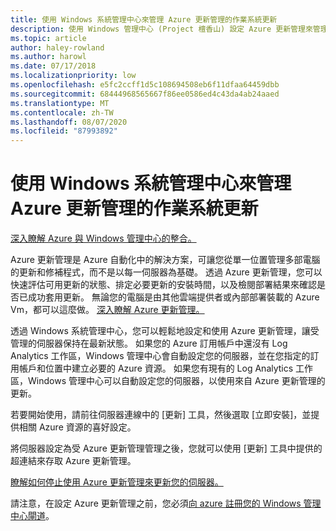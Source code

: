 ```yaml
---
title: 使用 Windows 系統管理中心來管理 Azure 更新管理的作業系統更新
description: 使用 Windows 管理中心 (Project 檀香山) 設定 Azure 更新管理來管理作業系統更新。
ms.topic: article
author: haley-rowland
ms.author: harowl
ms.date: 07/17/2018
ms.localizationpriority: low
ms.openlocfilehash: e5fc2ccff1d5c108694508eb6f11dfaa64459dbb
ms.sourcegitcommit: 68444968565667f86ee0586ed4c43da4ab24aaed
ms.translationtype: MT
ms.contentlocale: zh-TW
ms.lasthandoff: 08/07/2020
ms.locfileid: "87993892"
---
```

# <a name="use-windows-admin-center-to-manage-operating-system-updates-with-azure-update-management"></a>使用 Windows 系統管理中心來管理 Azure 更新管理的作業系統更新

[深入瞭解 Azure 與 Windows 管理中心的整合。](./index.md)

Azure 更新管理是 Azure 自動化中的解決方案，可讓您從單一位置管理多部電腦的更新和修補程式，而不是以每一伺服器為基礎。 透過 Azure 更新管理，您可以快速評估可用更新的狀態、排定必要更新的安裝時間，以及檢閱部署結果來確認是否已成功套用更新。 無論您的電腦是由其他雲端提供者或內部部署裝載的 Azure Vm，都可以這麼做。 [深入瞭解 Azure 更新管理。](/azure/automation/automation-update-management)

透過 Windows 系統管理中心，您可以輕鬆地設定和使用 Azure 更新管理，讓受管理的伺服器保持在最新狀態。 如果您的 Azure 訂用帳戶中還沒有 Log Analytics 工作區，Windows 管理中心會自動設定您的伺服器，並在您指定的訂用帳戶和位置中建立必要的 Azure 資源。 如果您有現有的 Log Analytics 工作區，Windows 管理中心可以自動設定您的伺服器，以使用來自 Azure 更新管理的更新。

若要開始使用，請前往伺服器連線中的 [更新] 工具，然後選取 [立即安裝]，並提供相關 Azure 資源的喜好設定。

將伺服器設定為受 Azure 更新管理管理之後，您就可以使用 [更新] 工具中提供的超連結來存取 Azure 更新管理。

[瞭解如何停止使用 Azure 更新管理來更新您的伺服器。](azure-monitor.md#disabling-monitoring)

請注意，在設定 Azure 更新管理之前，您必須[向 azure 註冊您的 Windows 管理中心閘道](./azure-integration.md)。